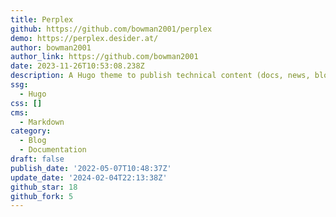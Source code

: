 ```yaml
---
title: Perplex
github: https://github.com/bowman2001/perplex
demo: https://perplex.desider.at/
author: bowman2001
author_link: https://github.com/bowman2001
date: 2023-11-26T10:53:08.238Z
description: A Hugo theme to publish technical content (docs, news, blog, articles)
ssg:
  - Hugo
css: []
cms:
  - Markdown
category:
  - Blog
  - Documentation
draft: false
publish_date: '2022-05-07T10:48:37Z'
update_date: '2024-02-04T22:13:38Z'
github_star: 18
github_fork: 5
---
```


